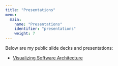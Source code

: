```yaml
---
title: "Presentations"
menu:
  main:
    name: "Presentations"
    identifier: "presentations"
    weight: 7
---
```


Below are my public slide decks and presentations:

- [Visualizing Software Architecture](/presentations/VisualizingSoftwareArchitecture/)